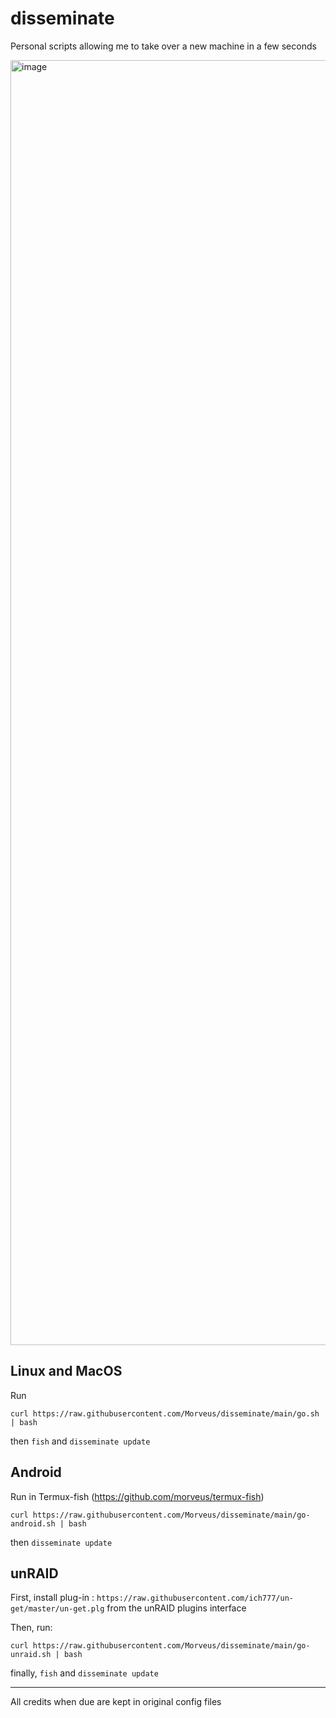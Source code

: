 # disseminate

Personal scripts allowing me to take over a new machine in a few seconds

<img width="2056" alt="image" src="https://github.com/Morveus/disseminate/assets/2972468/f90b229d-6358-4a68-bba9-f53e81343925">


## Linux and MacOS
Run 
```
curl https://raw.githubusercontent.com/Morveus/disseminate/main/go.sh | bash
``` 

then `fish` and `disseminate update`

## Android
Run in Termux-fish (https://github.com/morveus/termux-fish)
```
curl https://raw.githubusercontent.com/Morveus/disseminate/main/go-android.sh | bash
``` 

then `disseminate update`



## unRAID

First, install plug-in : `https://raw.githubusercontent.com/ich777/un-get/master/un-get.plg` from the unRAID plugins interface

Then, run: 
```
curl https://raw.githubusercontent.com/Morveus/disseminate/main/go-unraid.sh | bash
```

finally, `fish` and `disseminate update`


---
All credits when due are kept in original config files
